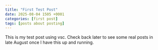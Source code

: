 ```yaml
--- 
title: "First Test Post"
date: 2025-08-04 1505 +0001
categories: [first post]
tags: [posts about posting]
---
```



This is my test post using vsc. Check back later to see some real posts in late August once I have this up and running.